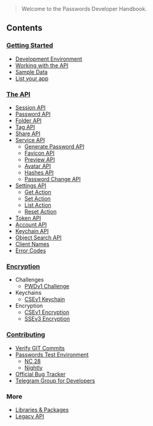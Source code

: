 > Welcome to the Passwords Developer Handbook.

## Contents
### [Getting Started](./Getting-Started)
- [Development Environment](https://git.mdns.eu/nextcloud/passwords/blob/master/CONTRIBUTING.md)
- [Working with the API](./Getting-Started/Working-with-the-API)
- [Sample Data](./Getting-Started/Sample-Data)
- [List your app](./App-Requirements)

### [The API](./Api)
- [Session API](./Api/Session-Api)
- [Password API](./Api/Password-Api)
- [Folder API](./Api/Folder-Api)
- [Tag API](./Api/Tag-Api)
- [Share API](./Api/Share-Api)
- [Service API](./Api/Service-Api)
   - [Generate Password API](./Api/Service-API/Generate-Password-API)
   - [Favicon API](./Api/Service-API/Favicon-API)
   - [Preview API](./Api/Service-API/Preview-API)
   - [Avatar API](./Api/Service-API/Avatar-API)
   - [Hashes API](./Api/Service-API/Hashes-API)
   - [Password Change API](./Api/Service-API/Password-Change-API)
- [Settings API](./Api/Settings-Api)
    - [Get Action](./Api/Settings-API/Settings-Get-Action)
    - [Set Action](./Api/Settings-API/Settings-Set-Action)
    - [List Action](./Api/Settings-API/Settings-List-Action)
    - [Reset Action](./Api/Settings-API/Settings-Reset-Action)
- [Token API](./Api/Token-Api)
- [Account API](./Api/Account-Api)
- [Keychain API](./Api/Keychain-Api)
- [Object Search API](./Api/Object-Search)
- [Client Names](./Api/Client-Names)
- [Error Codes](./Api/Error-Codes)

### [Encryption](./Encryption)
- Challenges
  - [PWDv1 Challenge](./Encryption/PWDv1Challenge)
- Keychains
  - [CSEv1 Keychain](./Encryption/CSEv1Keychain)
- Encryption
  - [CSEv1 Encryption](./Encryption/CSEv1Encryption)
  - [SSEv3 Encryption](./Encryption/SSEv3Encryption)

### [Contributing](https://git.mdns.eu/nextcloud/passwords/blob/master/CONTRIBUTING.md)
- [Verify GIT Commits](./Contributing/Verify-Git-Commits)
- [Passwords Test Environment](https://test.passwordsapp.org/info.html)
   - [NC 28](https://nc28.passwordsapp.org/info.html)
   - [Nightly](https://next.passwordsapp.org/info.html)
- [Official Bug Tracker](https://github.com/marius-wieschollek/passwords/issues)
- [Telegram Group for Developers](https://t.me/nc_passwords/3826)

### More
- [Libraries & Packages](./Libraries)
- [Legacy API](./Api/Legacy-Api)